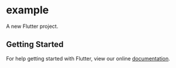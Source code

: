 # example

A new Flutter project.

## Getting Started

For help getting started with Flutter, view our online
[documentation](https://flutter.io/).